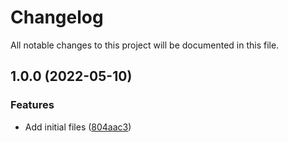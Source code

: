# Changelog

All notable changes to this project will be documented in this file.

## 1.0.0 (2022-05-10)


### Features

* Add initial files ([804aac3](https://github.com/ganexcloud/terraform-aws-lambda-webhook/commit/804aac33663752dcf29df06fa9a0e74c19af9a5c))
